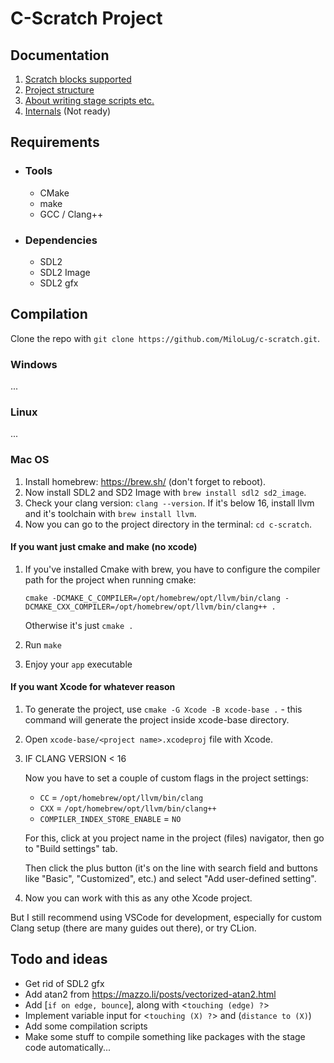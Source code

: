 # C-Scratch Project

## Documentation

1. [Scratch blocks supported](docs/scratch_functionality.md)
2. [Project structure](docs/project_structure.md)
3. [About writing stage scripts etc.](docs/about_stage.md)
4. [Internals](docs/internals.md) (Not ready)

## Requirements

- ### Tools

  - CMake
  - make
  - GCC / Clang++

- ### Dependencies

  - SDL2
  - SDL2 Image
  - SDL2 gfx

## Compilation

Clone the repo with `git clone https://github.com/MiloLug/c-scratch.git`.

### Windows
...

### Linux
...

### Mac OS

1. Install homebrew: https://brew.sh/ (don't forget to reboot).
2. Now install SDL2 and SD2 Image with `brew install sdl2 sd2_image`.
3. Check your clang version: `clang --version`. If it's below 16, install llvm and it's toolchain with `brew install llvm`.
4. Now you can go to the project directory in the terminal: `cd c-scratch`.

#### If you want just cmake and make (no xcode)
1. If you've installed Cmake with brew, you have to configure the compiler path for the project when running cmake:
   ```shell
   cmake -DCMAKE_C_COMPILER=/opt/homebrew/opt/llvm/bin/clang -DCMAKE_CXX_COMPILER=/opt/homebrew/opt/llvm/bin/clang++ .
   ```
  
   Otherwise it's just `cmake .`
2. Run `make`
3. Enjoy your `app` executable

#### If you want Xcode for whatever reason
1. To generate the project, use `cmake -G Xcode -B xcode-base .` - this command will generate the project inside xcode-base directory.
2. Open `xcode-base/<project name>.xcodeproj` file with Xcode.
3. IF CLANG VERSION < 16
   
   Now you have to set a couple of custom flags in the project settings:
   - `CC` = `/opt/homebrew/opt/llvm/bin/clang`
   - `CXX` = `/opt/homebrew/opt/llvm/bin/clang++`
   - `COMPILER_INDEX_STORE_ENABLE` = `NO`
  
   For this, click at you project name in the project (files) navigator, then go to "Build settings" tab.

   Then click the plus button (it's on the line with search field and buttons like "Basic", "Customized", etc.) and select "Add user-defined setting".
6. Now you can work with this as any othe Xcode project.

But I still recommend using VSCode for development, especially for custom Clang setup (there are many guides out there), or try CLion.

## Todo and ideas

- Get rid of SDL2 gfx
- Add atan2 from https://mazzo.li/posts/vectorized-atan2.html
- Add [`if on edge, bounce`], along with <`touching (edge) ?`>
- Implement variable input for <`touching (X) ?`> and (`distance to (X)`)
- Add some compilation scripts
- Make some stuff to compile something like packages with the stage code automatically...
